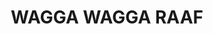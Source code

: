 ---
lastmod: '2025-04-06T06:05:20+00:00'
latitude: -35.162259
layout: suburb
longitude: 147.463477
postcode: '2651'
state: NSW
title: WAGGA WAGGA RAAF
url: /nsw/wagga-wagga-raaf/
---